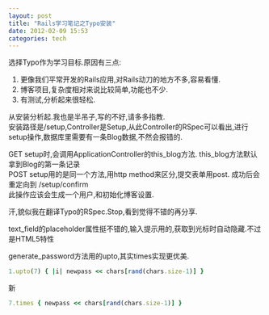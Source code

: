 ```yaml
---
layout: post
title: "Rails学习笔记之Typo安装"
date: 2012-02-09 15:53
categories: tech
---
```


选择Typo作为学习目标.原因有三点:

1. 更像我们平常开发的Rails应用,对Rails动刀的地方不多,容易看懂.
2. 博客项目,复杂度相对来说比较简单,功能也不少.
3. 有测试,分析起来很轻松.

从安装分析起.我也是半吊子,写的不好,请多多指教.  
安装路径是/setup,Controller是Setup,从此Controller的RSpec可以看出,进行setup操作,数据库里需要有一条Blog数据,不然会报错的.

GET setup时,会调用ApplicationController的this_blog方法. this_blog方法默认拿到Blog的第一条记录  
POST setup用的是同一个方法,用http method来区分,提交表单用post. 成功后会重定向到 /setup/confirm  
此操作应该会生成一个用户,和初始化博客设置.

汗,貌似我在翻译Typo的RSpec.Stop,看到觉得不错的再分享.

text_field的placeholder属性挺不错的,输入提示用的,获取到光标时自动隐藏.不过是HTML5特性

generate_password方法用的upto,其实times实现更优美.

```ruby
1.upto(7) { |i| newpass << chars[rand(chars.size-1)] }
```

新

```ruby
7.times { newpass << chars[rand(chars.size-1)] } 
```
